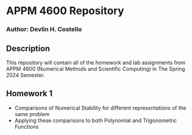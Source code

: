 # APPM 4600 Repository
### Author: Devlin H. Costello
## Description
This repository will contain all of the homework and lab assignments from APPM 4600 (Numerical Methods and Scientific Computing) in The Spring 2024 Semester.

## Homework 1
- Comparisons of Numerical Stability for different representations of the same problem
- Applying these comparisons to both Polynomial and Trigonometric Functions
